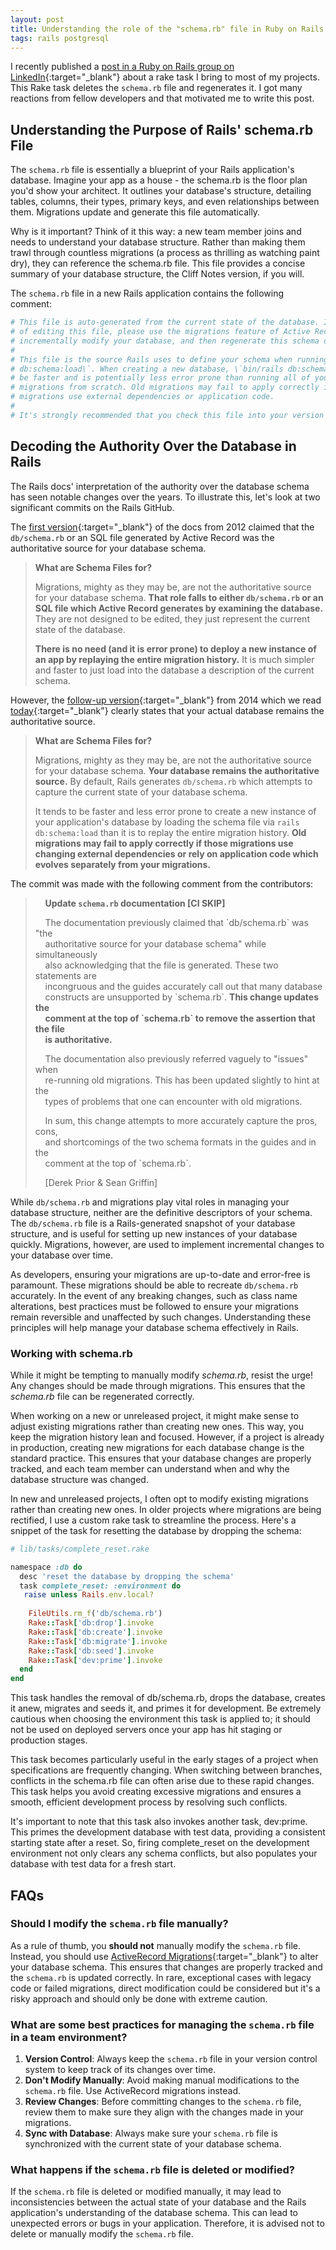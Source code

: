 ```yaml
---
layout: post
title: Understanding the role of the "schema.rb" file in Ruby on Rails development
tags: rails postgresql
---
```


I recently published a [post in a Ruby on Rails group on LinkedIn](https://www.linkedin.com/feed/update/urn:li:activity:7093289792351707136/){:target="_blank"} about a rake task I bring to most of my projects. This Rake task deletes the `schema.rb` file and regenerates it. I got many reactions from fellow developers and that motivated me to write this post.

## Understanding the Purpose of Rails' schema.rb File

The `schema.rb` file is essentially a blueprint of your Rails application's database. Imagine your app as a house - the schema.rb is the floor plan you'd show your architect. It outlines your database's structure, detailing tables, columns, their types, primary keys, and even relationships between them. Migrations update and generate this file automatically.

Why is it important? Think of it this way: a new team member joins and needs to understand your database structure. Rather than making them trawl through countless migrations (a process as thrilling as watching paint dry), they can reference the schema.rb file. This file provides a concise summary of your database structure, the Cliff Notes version, if you will.

The `schema.rb` file in a new Rails application contains the following comment:

```ruby
# This file is auto-generated from the current state of the database. Instead  
# of editing this file, please use the migrations feature of Active Record to  
# incrementally modify your database, and then regenerate this schema definition.  
#  
# This file is the source Rails uses to define your schema when running \`bin/rails  
# db:schema:load\`. When creating a new database, \`bin/rails db:schema:load\` tends to  
# be faster and is potentially less error prone than running all of your  
# migrations from scratch. Old migrations may fail to apply correctly if those  
# migrations use external dependencies or application code.  
#  
# It's strongly recommended that you check this file into your version control system.
```

## Decoding the Authority Over the Database in Rails

The Rails docs' interpretation of the authority over the database schema has seen notable changes over the years. To illustrate this, let's look at two significant commits on the Rails GitHub.

The [first version](https://github.com/rails/rails/blob/9eeb00976d4b0a963c58117b46b7a5c6edcacc31/guides/source/migrations.md#what-are-schema-files-for){:target="_blank"} of the docs from 2012 claimed that the `db/schema.rb` or an SQL file generated by Active Record was the authoritative source for your database schema.

> **What are Schema Files for?**
> 
> Migrations, mighty as they may be, are not the authoritative source for your database schema. **That role falls to either `db/schema.rb` or an SQL file which Active Record generates by examining the database.** They are not designed to be edited, they just represent the current state of the database.
> 
> **There is no need (and it is error prone) to deploy a new instance of an app by replaying the entire migration history.** It is much simpler and faster to just load into the database a description of the current schema.


However, the [follow-up version](https://github.com/rails/rails/blob/84718df86097442f85999d6f2e6f6b8b59724c3f/guides/source/active_record_migrations.md#what-are-schema-files-for){:target="_blank"} from 2014 which we read [today](https://guides.rubyonrails.org/active_record_migrations.html#what-are-schema-files-for-questionmark){:target="_blank"} clearly states that your actual database remains the authoritative source.

> **What are Schema Files for?**
> 
> Migrations, mighty as they may be, are not the authoritative source for your database schema. **Your database remains the authoritative source.** By default, Rails generates `db/schema.rb` which attempts to capture the current state of your database schema.
> 
> It tends to be faster and less error prone to create a new instance of your application's database by loading the schema file via `rails db:schema:load` than it is to replay the entire migration history. **Old migrations may fail to apply correctly if those migrations use changing external dependencies or rely on application code which evolves separately from your migrations.**

The commit was made with the following comment from the contributors:

>     **Update `schema.rb` documentation \[CI SKIP\]**
> 
>     The documentation previously claimed that \`db/schema.rb\` was "the  
>     authoritative source for your database schema" while simultaneously  
>     also acknowledging that the file is generated. These two statements are  
>     incongruous and the guides accurately call out that many database  
>     constructs are unsupported by \`schema.rb\`. **This change updates the**  
>     **comment at the top of \`schema.rb\` to remove the assertion that the file**  
>     **is authoritative.**
> 
>     The documentation also previously referred vaguely to "issues" when  
>     re-running old migrations. This has been updated slightly to hint at the  
>     types of problems that one can encounter with old migrations.
> 
>     In sum, this change attempts to more accurately capture the pros, cons,  
>     and shortcomings of the two schema formats in the guides and in the  
>     comment at the top of \`schema.rb\`.
> 
>     \[Derek Prior & Sean Griffin\]

While `db/schema.rb` and migrations play vital roles in managing your database structure, neither are the definitive descriptors of your schema. The `db/schema.rb` file is a Rails-generated snapshot of your database structure, and is useful for setting up new instances of your database quickly. Migrations, however, are used to implement incremental changes to your database over time.

As developers, ensuring your migrations are up-to-date and error-free is paramount. These migrations should be able to recreate `db/schema.rb` accurately. In the event of any breaking changes, such as class name alterations, best practices must be followed to ensure your migrations remain reversible and unaffected by such changes. Understanding these principles will help manage your database schema effectively in Rails.

### Working with schema.rb 

While it might be tempting to manually modify _schema.rb_, resist the urge! Any changes should be made through migrations. This ensures that the _schema.rb_ file can be regenerated correctly.

When working on a new or unreleased project, it might make sense to adjust existing migrations rather than creating new ones. This way, you keep the migration history lean and focused. However, if a project is already in production, creating new migrations for each database change is the standard practice. This ensures that your database changes are properly tracked, and each team member can understand when and why the database structure was changed.

In new and unreleased projects, I often opt to modify existing migrations rather than creating new ones. In older projects where migrations are being rectified, I use a custom rake task to streamline the process. Here's a snippet of the task for resetting the database by dropping the schema:


```ruby
# lib/tasks/complete_reset.rake

namespace :db do
  desc 'reset the database by dropping the schema'
  task complete_reset: :environment do
   raise unless Rails.env.local?
    
    FileUtils.rm_f('db/schema.rb')
    Rake::Task['db:drop'].invoke
    Rake::Task['db:create'].invoke
    Rake::Task['db:migrate'].invoke
    Rake::Task['db:seed'].invoke
    Rake::Task['dev:prime'].invoke
  end
end
```

This task handles the removal of db/schema.rb, drops the database, creates it anew, migrates and seeds it, and primes it for development. Be extremely cautious when choosing the environment this task is applied to; it should not be used on deployed servers once your app has hit staging or production stages.

This task becomes particularly useful in the early stages of a project when specifications are frequently changing. When switching between branches, conflicts in the schema.rb file can often arise due to these rapid changes. This task helps you avoid creating excessive migrations and ensures a smooth, efficient development process by resolving such conflicts.

It's important to note that this task also invokes another task, dev:prime. This primes the development database with test data, providing a consistent starting state after a reset. So, firing complete_reset on the development environment not only clears any schema conflicts, but also populates your database with test data for a fresh start.

## FAQs

### Should I modify the `schema.rb` file manually?

As a rule of thumb, you **should not** manually modify the `schema.rb` file. Instead, you should use [ActiveRecord Migrations](https://guides.rubyonrails.org/active_record_migrations.html#what-are-schema-files-for-questionmark){:target="_blank"} to alter your database schema. This ensures that changes are properly tracked and the `schema.rb` is updated correctly. In rare, exceptional cases with legacy code or failed migrations, direct modification could be considered but it's a risky approach and should only be done with extreme caution.

### What are some best practices for managing the `schema.rb` file in a team environment?

1.  **Version Control**: Always keep the `schema.rb` file in your version control system to keep track of its changes over time.
2.  **Don't Modify Manually**: Avoid making manual modifications to the `schema.rb` file. Use ActiveRecord migrations instead.
3.  **Review Changes**: Before committing changes to the `schema.rb` file, review them to make sure they align with the changes made in your migrations.
4.  **Sync with Database**: Always make sure your `schema.rb` file is synchronized with the current state of your database schema.

### What happens if the `schema.rb` file is deleted or modified?

If the `schema.rb` file is deleted or modified manually, it may lead to inconsistencies between the actual state of your database and the Rails application's understanding of the database schema. This can lead to unexpected errors or bugs in your application. Therefore, it is advised not to delete or manually modify the `schema.rb` file.
